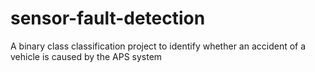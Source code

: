 # sensor-fault-detection
A binary class classification project to identify whether an accident of a vehicle is caused by the APS system
